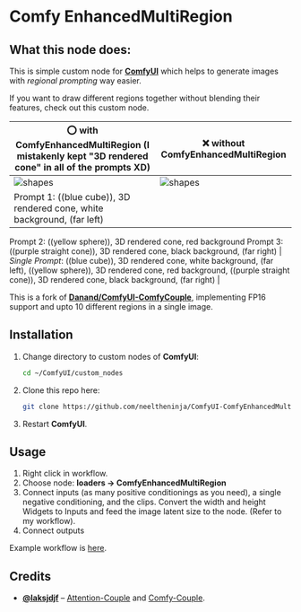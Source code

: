 # Comfy EnhancedMultiRegion

## What this node does: 

This is simple custom node for [**ComfyUI**](https://github.com/comfyanonymous/ComfyUI) which helps to generate images with _regional prompting_ way easier.

If you want to draw different regions together without blending their features, check out this custom node.

| ⭕ with ComfyEnhancedMultiRegion (I mistakenly kept "3D rendered cone" in all of the prompts XD)| ❌ without ComfyEnhancedMultiRegion |
| --- | --- |
| ![shapes](docs/images/ComfyUI_postColor_00295_.png) | ![shapes](docs/images/ComfyUI_postColor_00296_.png) |
| Prompt 1: ((blue cube)), 3D rendered cone,  white background, (far left)
Prompt 2: ((yellow sphere)), 3D rendered cone,  red background 
Prompt 3: ((purple straight cone)), 3D rendered cone, black background, (far right) | _Single Prompt_: ((blue cube)), 3D rendered cone,  white background, (far left), ((yellow sphere)), 3D rendered cone,  red background, ((purple straight cone)), 3D rendered cone, black background, (far right) |

This is a fork of [**Danand/ComfyUI-ComfyCouple**](https://github.com/Danand/ComfyUI-ComfyCouple), implementing FP16 support and upto 10 different regions in a single image.

## Installation

1. Change directory to custom nodes of **ComfyUI**:

   ```bash
   cd ~/ComfyUI/custom_nodes
   ```

2. Clone this repo here:

   ```bash
   git clone https://github.com/neeltheninja/ComfyUI-ComfyEnhancedMultiRegion.git
   ```

3. Restart **ComfyUI**.

## Usage

1. Right click in workflow.
2. Choose node: **loaders → ComfyEnhancedMultiRegion**
3. Connect inputs (as many positive conditionings as you need), a single negative conditioning, and the clips. Convert the width and height Widgets to Inputs and feed the image latent size to the node. (Refer to my workflow).
4. Connect outputs

Example workflow is [here](workflows/MultiRegionalWorkflow.json).


## Credits

- [**@laksjdjf**](https://github.com/laksjdjf) – [Attention-Couple](https://github.com/laksjdjf/attention-couple-ComfyUI) and [Comfy-Couple](https://github.com/Danand/ComfyUI-ComfyCouple).
